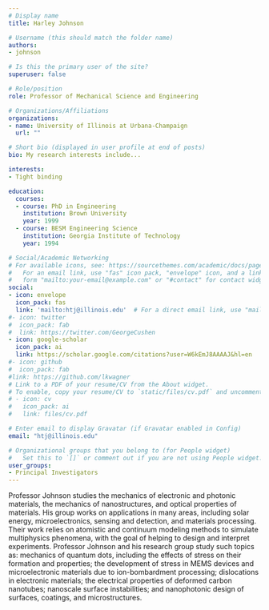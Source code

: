 ```yaml
---
# Display name
title: Harley Johnson

# Username (this should match the folder name)
authors:
- johnson

# Is this the primary user of the site?
superuser: false

# Role/position
role: Professor of Mechanical Science and Engineering

# Organizations/Affiliations
organizations:
- name: University of Illinois at Urbana-Champaign
  url: ""

# Short bio (displayed in user profile at end of posts)
bio: My research interests include...

interests:
- Tight binding

education:
  courses:
  - course: PhD in Engineering
    institution: Brown University
    year: 1999
  - course: BESM Engineering Science
    institution: Georgia Institute of Technology
    year: 1994

# Social/Academic Networking
# For available icons, see: https://sourcethemes.com/academic/docs/page-builder/#icons
#   For an email link, use "fas" icon pack, "envelope" icon, and a link in the
#   form "mailto:your-email@example.com" or "#contact" for contact widget.
social:
- icon: envelope
  icon_pack: fas
  link: 'mailto:htj@illinois.edu'  # For a direct email link, use "mailto:test@example.org".
#- icon: twitter
#  icon_pack: fab
#  link: https://twitter.com/GeorgeCushen
- icon: google-scholar
  icon_pack: ai
  link: https://scholar.google.com/citations?user=W6kEmJ8AAAAJ&hl=en
#- icon: github
#  icon_pack: fab
#link: https://github.com/lkwagner
# Link to a PDF of your resume/CV from the About widget.
# To enable, copy your resume/CV to `static/files/cv.pdf` and uncomment the lines below.
# - icon: cv
#   icon_pack: ai
#   link: files/cv.pdf

# Enter email to display Gravatar (if Gravatar enabled in Config)
email: "htj@illinois.edu"

# Organizational groups that you belong to (for People widget)
#   Set this to `[]` or comment out if you are not using People widget.
user_groups:
- Principal Investigators
---
```

Professor Johnson studies the mechanics of electronic and photonic materials, the mechanics of nanostructures, and optical properties of materials.  His group works on applications in many areas, including solar energy, microelectronics, sensing and detection, and materials processing.  Their work relies on atomistic and continuum modeling methods to simulate multiphysics phenomena, with the goal of helping to design and interpret experiments. Professor Johnson and his research group study such topics as: mechanics of quantum dots, including the effects of stress on their formation and properties; the development of stress in MEMS devices and microelectronic materials due to ion-bombardment processing; dislocations in electronic materials; the electrical properties of deformed carbon nanotubes; nanoscale surface instabilities; and nanophotonic design of surfaces, coatings, and microstructures.
